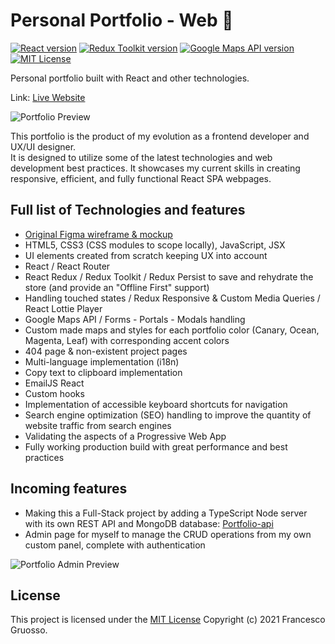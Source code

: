 # Personal Portfolio - Web 🦆

[![React version](https://img.shields.io/badge/React-18.2.0-blue?style=rounded-square&logo=react&logoColor=white&labelColor=282c34)](https://reactjs.org/)
[![Redux Toolkit version](https://img.shields.io/badge/Redux%20Toolkit-1.9.3-purple?style=rounded-square&logo=redux&logoColor=white&labelColor=282c34)](https://redux-toolkit.js.org/)
[![Google Maps API version](https://img.shields.io/badge/Google%20Maps%20API-2.18.1-green?style=rounded-square&logo=google-maps&logoColor=white&labelColor=282c34)](https://developers.google.com/maps/documentation/javascript/overview)
[![MIT License](https://img.shields.io/badge/License-MIT-red?style=rounded-square)](https://github.com/FrancescoCoding/Portfolio-web/blob/main/LICENSE)

Personal portfolio built with React and other technologies.

Link: [Live Website](https://fran-dev.com/portfolio/)

![Portfolio Preview](https://user-images.githubusercontent.com/64712227/134884152-c9b68740-8986-42de-bf20-cc81c598078a.gif)

This portfolio is the product of my evolution as a frontend developer and UX/UI designer.  
It is designed to utilize some of the latest technologies and web development best practices. It showcases my current skills in creating responsive, efficient, and fully functional React SPA webpages.

## Full list of Technologies and features
- [Original Figma wireframe & mockup](https://www.figma.com/file/Hnk0pvtp9GdPd8QCfoNQVd/Portfolio-Summer-2021?node-id=0%3A1)
- HTML5, CSS3 (CSS modules to scope locally), JavaScript, JSX
- UI elements created from scratch keeping UX into account
- React / React Router
- React Redux / Redux Toolkit / Redux Persist to save and rehydrate the store (and provide an "Offline First" support)
- Handling touched states / Redux Responsive & Custom Media Queries / React Lottie Player
- Google Maps API / Forms - Portals - Modals handling
- Custom made maps and styles for each portfolio color (Canary, Ocean, Magenta, Leaf) with corresponding accent colors
- 404 page & non-existent project pages
- Multi-language implementation (i18n)
- Copy text to clipboard implementation
- EmailJS React
- Custom hooks
- Implementation of accessible keyboard shortcuts for navigation
- Search engine optimization (SEO) handling to improve the quantity of website traffic from search engines
- Validating the aspects of a Progressive Web App
- Fully working production build with great performance and best practices

## Incoming features
- Making this a Full-Stack project by adding a TypeScript Node server with its own REST API and MongoDB database: [Portfolio-api](https://github.com/FrancescoCoding/Portfolio-api)
- Admin page for myself to manage the CRUD operations from my own custom panel, complete with authentication

![Portfolio Admin Preview](https://user-images.githubusercontent.com/64712227/191815790-57ed3daf-1d7c-44d2-b282-a1473a15ab53.png)

## License
This project is licensed under the [MIT License](https://github.com/FrancescoCoding/Portfolio-web/blob/main/LICENSE) Copyright (c) 2021 Francesco Gruosso.

